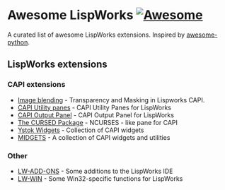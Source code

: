 # Awesome LispWorks [![Awesome](https://cdn.rawgit.com/sindresorhus/awesome/d7305f38d29fed78fa85652e3a63e154dd8e8829/media/badge.svg)](https://github.com/sindresorhus/awesome)

A curated list of awesome LispWorks extensions. Inspired by [awesome-python](https://github.com/vinta/awesome-python).


## LispWorks extensions

### CAPI extensions
- [Image blending](http://wagerlabs.com/blog/2008/01/21/transparency-and-masking-in-lispworks-capi/) - Transparency and Masking in Lispworks CAPI.
- [CAPI Utility panes](https://github.com/massung/capi_utils) - CAPI Utility Panes for LispWorks
- [CAPI Output Panel](https://github.com/massung/output-panel) - CAPI Output Panel for LispWorks
- [The CURSED Package](https://github.com/massung/cursed) - NCURSES - like pane for CAPI
- [Ystok Widgets](http://lisp.ystok.ru/projects.html#ywidgets) - Collection of CAPI widgets
- [MIDGETS](http://weitz.de/midgets/) - A collection of CAPI widgets and utilities


### Other
- [LW-ADD-ONS](http://weitz.de/lw-add-ons/) - Some additions to the LispWorks IDE
- [LW-WIN](http://weitz.de/lw-win/) - Some Win32-specific functions for LispWorks


     
